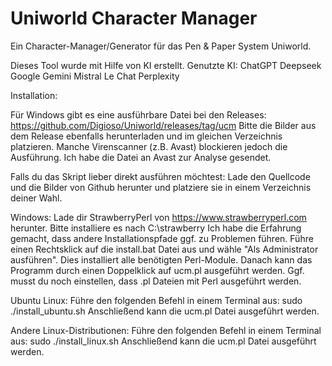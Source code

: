 # Uniworld Character Manager
Ein Character-Manager/Generator für das Pen & Paper System Uniworld.

Dieses Tool wurde mit Hilfe von KI erstellt.
Genutzte KI:
ChatGPT
Deepseek
Google Gemini
Mistral Le Chat
Perplexity

Installation:

Für Windows gibt es eine ausführbare Datei bei den Releases: https://github.com/Digioso/Uniworld/releases/tag/ucm
Bitte die Bilder aus dem Release ebenfalls herunterladen und im gleichen Verzeichnis platzieren.
Manche Virenscanner (z.B. Avast) blockieren jedoch die Ausführung. Ich habe die Datei an Avast zur Analyse gesendet.

Falls du das Skript lieber direkt ausführen möchtest:
Lade den Quellcode und die Bilder von Github herunter und platziere sie in einem Verzeichnis deiner Wahl.

Windows:
Lade dir StrawberryPerl von https://www.strawberryperl.com herunter. Bitte installiere es nach C:\strawberry
Ich habe die Erfahrung gemacht, dass andere Installationspfade ggf. zu Problemen führen.
Führe einen Rechtsklick auf die install.bat Datei aus und wähle "Als Administrator ausführen". Dies installiert alle benötigten Perl-Module.
Danach kann das Programm durch einen Doppelklick auf ucm.pl ausgeführt werden. Ggf. musst du noch einstellen, dass .pl Dateien mit Perl ausgeführt werden.

Ubuntu Linux:
Führe den folgenden Befehl in einem Terminal aus:
sudo ./install_ubuntu.sh
Anschließend kann die ucm.pl Datei ausgeführt werden.

Andere Linux-Distributionen:
Führe den folgenden Befehl in einem Terminal aus:
sudo ./install_linux.sh
Anschließend kann die ucm.pl Datei ausgeführt werden.
